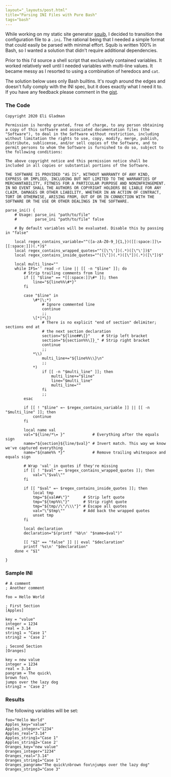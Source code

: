 ```yaml
---
layout="_layouts/post.html"
title="Parsing INI Files with Pure Bash"
tags="bash"
---
```

While working on my static site generator [squib](https://github.com/egladman/squib), I decided to transition the configuration file to a `.ini`. The rational being that I needed a simple format that could easily be parsed with minimal effort. Squib is written 100% in Bash, so I wanted a solution that didn't require additional dependencies.

Prior to this I'd source a shell script that exclusively contained variables. It worked relatively well until I needed variables with multi-line values. It became messy as I resorted to using a combination of heredocs and `cat`.

The solution below uses only Bash builtins. It's rough around the edges and doesn't fully comply with the INI spec, but it does exactly what I need it to. If you have any feedback please comment in the [gist](https://gist.github.com/egladman/e2f3b0ee391cba1c7deb12452799327e).

### The Code

    Copyright 2020 Eli Gladman

    Permission is hereby granted, free of charge, to any person obtaining a copy of this software and associated documentation files (the "Software"), to deal in the Software without restriction, including without limitation the rights to use, copy, modify, merge, publish, distribute, sublicense, and/or sell copies of the Software, and to permit persons to whom the Software is furnished to do so, subject to the following conditions:

    The above copyright notice and this permission notice shall be included in all copies or substantial portions of the Software.

    THE SOFTWARE IS PROVIDED "AS IS", WITHOUT WARRANTY OF ANY KIND, EXPRESS OR IMPLIED, INCLUDING BUT NOT LIMITED TO THE WARRANTIES OF MERCHANTABILITY, FITNESS FOR A PARTICULAR PURPOSE AND NONINFRINGEMENT. IN NO EVENT SHALL THE AUTHORS OR COPYRIGHT HOLDERS BE LIABLE FOR ANY CLAIM, DAMAGES OR OTHER LIABILITY, WHETHER IN AN ACTION OF CONTRACT, TORT OR OTHERWISE, ARISING FROM, OUT OF OR IN CONNECTION WITH THE SOFTWARE OR THE USE OR OTHER DEALINGS IN THE SOFTWARE.

    parse_ini() {
        # Usage: parse_ini "path/to/file"
        #        parse_ini "path/to/file" false

        # By default variables will be evaluated. Disable this by passing in "false"

        local regex_contains_variable="^([a-zA-Z0-9_]{1,})([[:space:]]\=[[:space:]])(.*)$"
        local regex_contains_wrapped_quotes="^([\"\'])(.*)([\"\'])$"
        local regex_contains_inside_quotes="^([\"])(.*)([\"])(.*)([\"])$"

        local multi_line=""
        while IFS='' read -r line || [[ -n "$line" ]]; do
            # Strip trailing comments from line
            if [[ "$line" == *[[:space:]]\#* ]]; then
                line="${line%%\#*}"
            fi

            case "$line" in
                \#*|\;*)
                    # Ignore commented line
                    continue
                    ;;
                \[*|*\])
                    # There is no explicit "end of section" delimiter; sections end at
                    # the next section declaration
                    section="${line##\[}"     # Strip left bracket
                    section="${section%%\]}_" # Strip right bracket
                    continue
                    ;;
                *\\)
                    multi_line+="${line%%\\}\n"
                    ;;
                *)
                    if [[ -n "$multi_line" ]]; then
                        multi_line+="$line"
                        line="$multi_line"
                        multi_line=""
                    fi
                    ;;
            esac

            if [[ ! "$line" =~ $regex_contains_variable ]] || [[ -n "$multi_line" ]]; then
                continue
            fi

            local name val
            val="${line/*\= }"            # Everything after the equals sign
            name="${section}${line/$val}" # Invert match. This way we know we've captured everything
            name="${name%% *}"            # Remove trailing whitespace and equals sign

            # Wrap 'val' in quotes if they're missing
            if [[ ! "$val" =~ $regex_contains_wrapped_quotes ]]; then
                val="\"$val\""
            fi

            if [[ "$val" =~ $regex_contains_inside_quotes ]]; then
                local tmp
                tmp="${val##\"}"      # Strip left quote
                tmp="${tmp%%\"}"      # Strip right quote
                tmp="${tmp//\"/\\\"}" # Escape all quotes
                val="\"$tmp\""        # Add back the wrapped quotes
                unset tmp
            fi

            local declaration
            declaration="$(printf '%b\n' "$name=$val")"

            [[ "$2" == "false" ]] || eval "$declaration"
            printf '%s\n' "$declaration"
        done < "$1"

    }


### Sample INI

    # A comment 
    ; Another comment

    foo = Hello World

    ; First Section
    [Apples]

    key = "value"
    integer = 1234
    real = 3.14
    string1 = "Case 1"
    string2 = 'Case 2'

    ; Second Section
    [Oranges]

    key = new value
    integer = 1234
    real = 3.14
    pangram = The quick\
    brown fox\
    jumps over the lazy dog
    string2 = 'Case 2'

### Results

The following variables will be set:

    foo="Hello World"
    Apples_key="value"
    Apples_integer="1234"
    Apples_real="3.14"
    Apples_string1="Case 1"
    Apples_string2='Case 2'
    Oranges_key="new value"
    Oranges_integer="1234"
    Oranges_real="3.14"
    Oranges_string1="Case 1"
    Oranges_pangram="The quick\nbrown fox\njumps over the lazy dog"
    Oranges_string3="Case 3"



